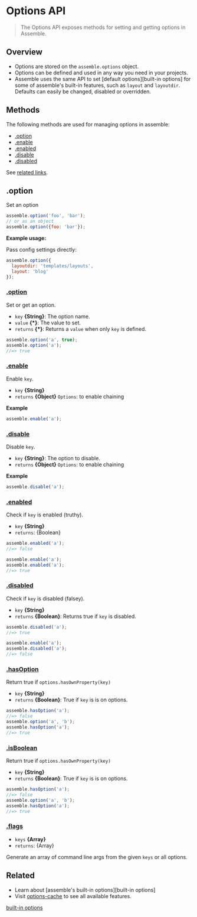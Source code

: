 # Options API

> The Options API exposes methods for setting and getting options in Assemble. 

## Overview

- Options are stored on the `assemble.options` object.
- Options can be defined and used in any way you need in your projects. 
- Assemble uses the same API to set [default options][built-in options] for some of assemble's built-in features, such as `layout` and `layoutdir`. Defaults can easily be changed, disabled or overridden.

## Methods

The following methods are used for managing options in assemble:

- [.option](#option)
- [.enable](#enable)
- [.enabled](#enabled)
- [.disable](#disable)
- [.disabled](#disabled)

See [related links](#related).

## .option

Set an option

```js
assemble.option('foo', 'bar');
// or as an object
assemble.option({foo: 'bar'});
```

**Example usage:**

Pass config settings directly:

```js
assemble.option({
  layoutdir: 'templates/layouts',
  layout: 'blog'
});
```

### [.option](index.js#L44)

Set or get an option.

* `key` **{String}**: The option name.    
* `value` **{*}**: The value to set.    
* `returns` **{*}**: Returns a `value` when only `key` is defined.  

```js
assemble.option('a', true);
assemble.option('a');
//=> true
```

### [.enable](index.js#L71)

Enable `key`.

* `key` **{String}**    
* `returns` **{Object}** `Options`: to enable chaining  

**Example**

```js
assemble.enable('a');
```

### [.disable](index.js#L89)

Disable `key`.

* `key` **{String}**: The option to disable.    
* `returns` **{Object}** `Options`: to enable chaining  

**Example**

```js
assemble.disable('a');
```

### [.enabled](index.js#L110)

Check if `key` is enabled (truthy).

* `key` **{String}**    
* `returns`: {Boolean}  

```js
assemble.enabled('a');
//=> false

assemble.enable('a');
assemble.enabled('a');
//=> true
```

### [.disabled](index.js#L131)

Check if `key` is disabled (falsey).

* `key` **{String}**    
* `returns` **{Boolean}**: Returns true if `key` is disabled.  

```js
assemble.disabled('a');
//=> true

assemble.enable('a');
assemble.disabled('a');
//=> false
```

### [.hasOption](index.js#L151)

Return true if `options.hasOwnProperty(key)`

* `key` **{String}**    
* `returns` **{Boolean}**: True if `key` is is on options.  

```js
assemble.hasOption('a');
//=> false
assemble.option('a', 'b');
assemble.hasOption('a');
//=> true
```

### [.isBoolean](index.js#L171)

Return true if `options.hasOwnProperty(key)`

* `key` **{String}**    
* `returns` **{Boolean}**: True if `key` is is on options.  

```js
assemble.hasOption('a');
//=> false
assemble.option('a', 'b');
assemble.hasOption('a');
//=> true
```

### [.flags](index.js#L184)

* `keys` **{Array}**    
* `returns`: {Array}  

Generate an array of command line args from
the given `keys` or all options.


## Related

- Learn about [assemble's built-in options][built-in options]
- Visit [options-cache](https://github.com/jonschlinkert/options-cache) to see all available features.


[built-in options](./options-built-in.md)